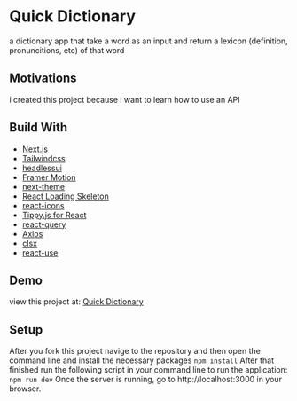 # Quick Dictionary

a dictionary app that take a word as an input and return a lexicon (definition, pronuncitions, etc) of that word

## Motivations

i created this project because i want to learn how to use an API

## Build With

-   [Next.js](https://nextjs.org/)
-   [Tailwindcss](https://tailwindcss.com/)
-   [headlessui](https://headlessui.com/)
-   [Framer Motion](https://www.framer.com/)
-   [next-theme](https://github.com/pacocoursey/next-themes)
-   [React Loading Skeleton](https://github.com/dvtng/react-loading-skeleton)
-   [react-icons](https://react-icons.github.io/react-icons/)
-   [Tippy.js for React](https://github.com/atomiks/tippyjs-react)
-   [react-query](https://tanstack.com/query/v4/?from=reactQueryV3&original=https://react-query-v3.tanstack.com/)
-   [Axios](https://github.com/axios/axios)
-   [clsx](https://github.com/lukeed/clsx)
-   [react-use](https://github.com/streamich/react-use)

## Demo

view this project at: [Quick Dictionary](https://quick-dictionary.vercel.app/)

## Setup

After you fork this project navige to the repository and then open the command line and install the necessary packages
`npm install`
After that finished run the following script in your command line to run the application:
`npm run dev`
Once the server is running, go to http://localhost:3000 in your browser.
